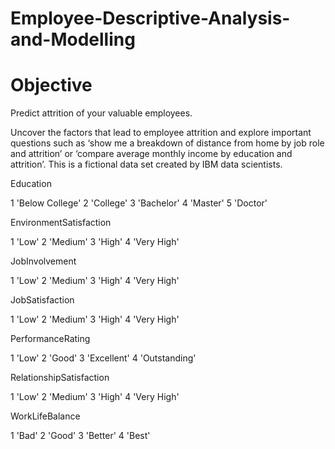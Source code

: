 # Employee-Descriptive-Analysis-and-Modelling
# Objective
Predict attrition of your valuable employees.

Uncover the factors that lead to employee attrition and explore important questions such as ‘show me a breakdown of distance from home by job role and attrition’ or ‘compare average monthly income by education and attrition’. This is a fictional data set created by IBM data scientists.

Education


1 'Below College'
2 'College'
3 'Bachelor'
4 'Master'
5 'Doctor'

EnvironmentSatisfaction


1 'Low'
2 'Medium'
3 'High'
4 'Very High'

JobInvolvement


1 'Low'
2 'Medium'
3 'High'
4 'Very High'

JobSatisfaction


1 'Low'
2 'Medium'
3 'High'
4 'Very High'

PerformanceRating


1 'Low'
2 'Good'
3 'Excellent'
4 'Outstanding'

RelationshipSatisfaction


1 'Low'
2 'Medium'
3 'High'
4 'Very High'

WorkLifeBalance


1 'Bad'
2 'Good'
3 'Better'
4 'Best'
